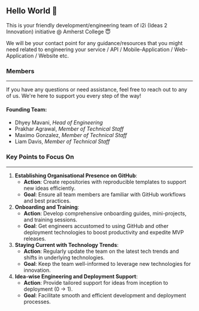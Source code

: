 ## Hello World 👋

This is your friendly development/engineering team of i2i (Ideas 2 Innovation) initiative @ Amherst College 😇

We will be your contact point for any guidance/resources that you might need related to engineering your service / API / Mobile-Application / Web-Application / Website etc.

### Members
---
If you have any questions or need assistance, feel free to reach out to any of us. We're here to support you every step of the way!

#### Founding Team:
- Dhyey Mavani, _Head of Engineering_
- Prakhar Agrawal, _Member of Technical Staff_
- Maximo Gonzalez, _Member of Technical Staff_
- Liam Davis, _Member of Technical Staff_

### Key Points to Focus On
---
1. **Establishing Organisational Presence on GitHub**:
    - **Action**: Create repositories with reproducible templates to support new ideas efficiently.
    - **Goal**: Ensure all team members are familiar with GitHub workflows and best practices.
2. **Onboarding and Training**:
    - **Action**: Develop comprehensive onboarding guides, mini-projects, and training sessions.
    - **Goal**: Get engineers accustomed to using GitHub and other deployment technologies to boost productivity and expedite MVP releases.
3. **Staying Current with Technology Trends**:
    - **Action**: Regularly update the team on the latest tech trends and shifts in underlying technologies.
    - **Goal**: Keep the team well-informed to leverage new technologies for innovation.
4. **Idea-wise Engineering and Deployment Support**:
    - **Action**: Provide tailored support for ideas from inception to deployment (0 → 1).
    - **Goal**: Facilitate smooth and efficient development and deployment processes.
